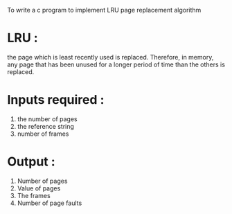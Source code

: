 
To write a c program to implement LRU page replacement algorithm 

# LRU :
the page which is least recently used is replaced. Therefore, in memory, any page that has been unused for a longer period of time than the others is replaced.

# Inputs required :
1. the number of pages
2. the reference string
3. number of frames

# Output :
1. Number of pages
2. Value of pages  
3. The frames
4. Number of page faults


